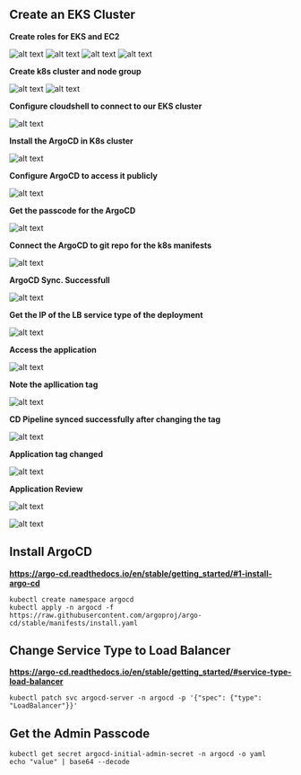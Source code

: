## Create an EKS Cluster

**Create roles for EKS and EC2**

![alt text](<project-pics/Screenshot 2024-04-12 at 12.30.42 PM.png>)
![alt text](<project-pics/Screenshot 2024-04-12 at 12.31.21 PM.png>)
![alt text](<project-pics/Screenshot 2024-04-12 at 12.32.30 PM.png>)
![alt text](<project-pics/Screenshot 2024-04-12 at 12.39.16 PM.png>)

**Create k8s cluster and node group**

![alt text](<project-pics/Screenshot 2024-04-12 at 1.01.54 PM.png>)
![alt text](<project-pics/Screenshot 2024-04-12 at 1.07.59 PM.png>)

**Configure cloudshell to connect to our EKS cluster**

![alt text](<project-pics/Screenshot 2024-04-12 at 1.07.59 PM.png>)

**Install the ArgoCD in K8s cluster**

![alt text](<project-pics/Screenshot 2024-04-12 at 1.15.54 PM.png>)

**Configure ArgoCD to access it publicly**

![alt text](<project-pics/Screenshot 2024-04-12 at 1.21.00 PM.png>)

**Get the passcode for the ArgoCD**

![alt text](<project-pics/Screenshot 2024-04-12 at 1.22.23 PM.png>)

**Connect the ArgoCD to git repo for the k8s manifests**

![alt text](<project-pics/Screenshot 2024-04-12 at 1.29.22 PM.png>)

**ArgoCD Sync. Successfull**

![alt text](<project-pics/Screenshot 2024-04-12 at 1.29.22 PM.png>)

**Get the IP of the LB service type of the deployment**

![alt text](<project-pics/Screenshot 2024-04-12 at 1.36.12 PM.png>)

**Access the application**

![alt text](<project-pics/Screenshot 2024-04-12 at 1.36.41 PM.png>)

**Note the apllication tag**

![alt text](<project-pics/Screenshot 2024-04-12 at 1.37.57 PM.png>)

**CD Pipeline synced successfully after changing the tag**

![alt text](<project-pics/Screenshot 2024-04-12 at 1.38.43 PM.png>)

**Application tag changed**

![alt text](<project-pics/Screenshot 2024-04-12 at 1.39.22 PM.png>)

**Application Review**

![alt text](<project-pics/Screenshot 2024-04-12 at 1.40.50 PM.png>)

![alt text](<project-pics/Screenshot 2024-04-12 at 1.41.09 PM.png>)

## Install ArgoCD

**https://argo-cd.readthedocs.io/en/stable/getting_started/#1-install-argo-cd**

```
kubectl create namespace argocd
kubectl apply -n argocd -f https://raw.githubusercontent.com/argoproj/argo-cd/stable/manifests/install.yaml
```

## Change Service Type to Load Balancer

**https://argo-cd.readthedocs.io/en/stable/getting_started/#service-type-load-balancer**

```
kubectl patch svc argocd-server -n argocd -p '{"spec": {"type": "LoadBalancer"}}'
```

## Get the Admin Passcode

```
kubectl get secret argocd-initial-admin-secret -n argocd -o yaml
echo "value" | base64 --decode
```
